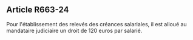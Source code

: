 Article R663-24
----
Pour l'établissement des relevés des créances salariales, il est alloué au
mandataire judiciaire un droit de 120 euros par salarié.
